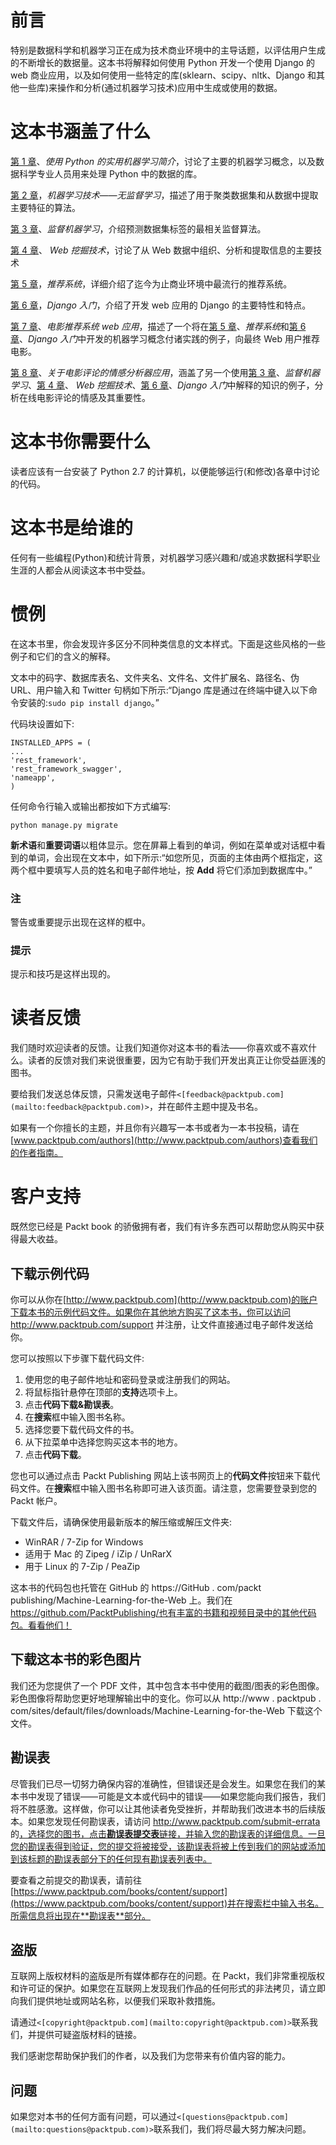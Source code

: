 

# 前言

特别是数据科学和机器学习正在成为技术商业环境中的主导话题，以评估用户生成的不断增长的数据量。这本书将解释如何使用 Python 开发一个使用 Django 的 web 商业应用，以及如何使用一些特定的库(sklearn、scipy、nltk、Django 和其他一些库)来操作和分析(通过机器学习技术)应用中生成或使用的数据。

# 这本书涵盖了什么

[第 1 章](ch01.html "Chapter 1. Introduction to Practical Machine Learning Using Python")、*使用 Python 的实用机器学习简介*，讨论了主要的机器学习概念，以及数据科学专业人员用来处理 Python 中的数据的库。

[第 2 章](ch02.html "Chapter 2. Unsupervised Machine Learning")，*机器学习技术——无监督学习*，描述了用于聚类数据集和从数据中提取主要特征的算法。

[第 3 章](ch03.html "Chapter 3. Supervised Machine Learning")、*监督机器学习*，介绍预测数据集标签的最相关监督算法。

[第 4 章](ch04.html "Chapter 4. Web Mining Techniques")、 *Web 挖掘技术*，讨论了从 Web 数据中组织、分析和提取信息的主要技术

[第 5 章](ch05.html "Chapter 5. Recommendation Systems")，*推荐系统*，详细介绍了迄今为止商业环境中最流行的推荐系统。

[第 6 章](ch06.html "Chapter 6. Getting Started with Django")，*Django 入门*，介绍了开发 web 应用的 Django 的主要特性和特点。

[第 7 章](ch07.html "Chapter 7. Movie Recommendation System Web Application")、*电影推荐系统 web 应用*，描述了一个将在[第 5 章](ch05.html "Chapter 5. Recommendation Systems")、*推荐系统*和[第 6 章](ch06.html "Chapter 6. Getting Started with Django")、*Django 入门*中开发的机器学习概念付诸实践的例子，向最终 Web 用户推荐电影。

[第 8 章](ch08.html "Chapter 8. Sentiment Analyser Application for Movie Reviews")、*关于电影评论的情感分析器应用*，涵盖了另一个使用[第 3 章](ch03.html "Chapter 3. Supervised Machine Learning")、*监督机器学习*、[第 4 章](ch04.html "Chapter 4. Web Mining Techniques")、 *Web 挖掘技术*、[第 6 章](ch06.html "Chapter 6. Getting Started with Django")、*Django 入门*中解释的知识的例子，分析在线电影评论的情感及其重要性。



# 这本书你需要什么

读者应该有一台安装了 Python 2.7 的计算机，以便能够运行(和修改)各章中讨论的代码。



# 这本书是给谁的

任何有一些编程(Python)和统计背景，对机器学习感兴趣和/或追求数据科学职业生涯的人都会从阅读这本书中受益。



# 惯例

在这本书里，你会发现许多区分不同种类信息的文本样式。下面是这些风格的一些例子和它们的含义的解释。

文本中的码字、数据库表名、文件夹名、文件名、文件扩展名、路径名、伪 URL、用户输入和 Twitter 句柄如下所示:“Django 库是通过在终端中键入以下命令安装的:`sudo pip install django`。”

代码块设置如下:

```
INSTALLED_APPS = (
...
'rest_framework',
'rest_framework_swagger',
'nameapp',
)
```

任何命令行输入或输出都按如下方式编写:

```
python manage.py migrate

```

**新术语**和**重要词语**以粗体显示。您在屏幕上看到的单词，例如在菜单或对话框中看到的单词，会出现在文本中，如下所示:“如您所见，页面的主体由两个框指定，这两个框中要填写人员的姓名和电子邮件地址，按 **Add** 将它们添加到数据库中。”

### 注

警告或重要提示出现在这样的框中。

### 提示

提示和技巧是这样出现的。



# 读者反馈

我们随时欢迎读者的反馈。让我们知道你对这本书的看法——你喜欢或不喜欢什么。读者的反馈对我们来说很重要，因为它有助于我们开发出真正让你受益匪浅的图书。

要给我们发送总体反馈，只需发送电子邮件`<[feedback@packtpub.com](mailto:feedback@packtpub.com)>`，并在邮件主题中提及书名。

如果有一个你擅长的主题，并且你有兴趣写一本书或者为一本书投稿，请在[www.packtpub.com/authors](http://www.packtpub.com/authors)查看我们的作者指南。



# 客户支持

既然您已经是 Packt book 的骄傲拥有者，我们有许多东西可以帮助您从购买中获得最大收益。

## 下载示例代码

你可以从你在[http://www.packtpub.com](http://www.packtpub.com)的账户下载本书的示例代码文件。如果你在其他地方购买了这本书，你可以访问 http://www.packtpub.com/support 并注册，让文件直接通过电子邮件发送给你。

您可以按照以下步骤下载代码文件:

1.  使用您的电子邮件地址和密码登录或注册我们的网站。
2.  将鼠标指针悬停在顶部的**支持**选项卡上。
3.  点击**代码下载&勘误表**。
4.  在**搜索**框中输入图书名称。
5.  选择您要下载代码文件的书。
6.  从下拉菜单中选择您购买这本书的地方。
7.  点击**代码下载**。

您也可以通过点击 Packt Publishing 网站上该书网页上的**代码文件**按钮来下载代码文件。在**搜索**框中输入图书名称即可进入该页面。请注意，您需要登录到您的 Packt 帐户。

下载文件后，请确保使用最新版本的解压缩或解压文件夹:

*   WinRAR / 7-Zip for Windows
*   适用于 Mac 的 Zipeg / iZip / UnRarX
*   用于 Linux 的 7-Zip / PeaZip

这本书的代码包也托管在 GitHub 的 https://GitHub . com/packt publishing/Machine-Learning-for-the-Web 上。我们在 https://github.com/PacktPublishing/也有丰富的书籍和视频目录中的其他代码包。看看他们！

## 下载这本书的彩色图片

我们还为您提供了一个 PDF 文件，其中包含本书中使用的截图/图表的彩色图像。彩色图像将帮助您更好地理解输出中的变化。你可以从 http://www . packtpub . com/sites/default/files/downloads/Machine-Learning-for-the-Web 下载这个文件。

## 勘误表

尽管我们已尽一切努力确保内容的准确性，但错误还是会发生。如果您在我们的某本书中发现了错误——可能是文本或代码中的错误——如果您能向我们报告，我们将不胜感激。这样做，你可以让其他读者免受挫折，并帮助我们改进本书的后续版本。如果您发现任何勘误表，请访问 http://www.packtpub.com/submit-errata 的[，选择您的图书，点击**勘误表提交表**链接，并输入您的勘误表的详细信息。一旦您的勘误表得到验证，您的提交将被接受，该勘误表将被上传到我们的网站或添加到该标题的勘误表部分下的任何现有勘误表列表中。](http://www.packtpub.com/submit-errata)

要查看之前提交的勘误表，请前往[https://www.packtpub.com/books/content/support](https://www.packtpub.com/books/content/support)并在搜索栏中输入书名。所需信息将出现在**勘误表**部分。

## 盗版

互联网上版权材料的盗版是所有媒体都存在的问题。在 Packt，我们非常重视版权和许可证的保护。如果您在互联网上发现我们作品的任何形式的非法拷贝，请立即向我们提供地址或网站名称，以便我们采取补救措施。

请通过`<[copyright@packtpub.com](mailto:copyright@packtpub.com)>`联系我们，并提供可疑盗版材料的链接。

我们感谢您帮助保护我们的作者，以及我们为您带来有价值内容的能力。

## 问题

如果您对本书的任何方面有问题，可以通过`<[questions@packtpub.com](mailto:questions@packtpub.com)>`联系我们，我们将尽最大努力解决问题。